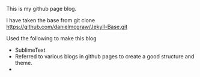 This is my github page blog.

I have taken the base from git clone https://github.com/danielmcgraw/Jekyll-Base.git

Used the following to make this blog

- SublimeText
- Referred to various blogs in github pages to create a good structure and theme.
- 

